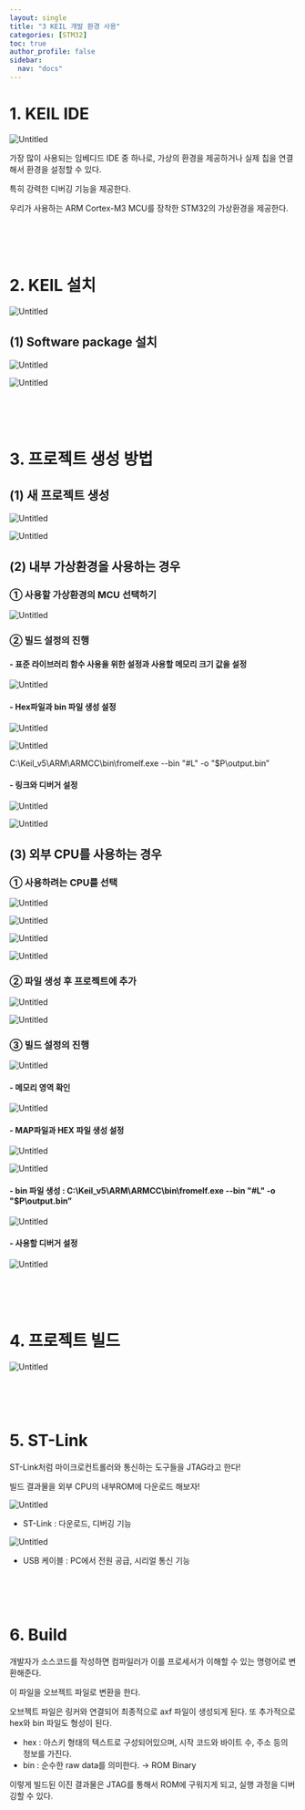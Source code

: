 ```yaml
---
layout: single
title: "3 KEIL 개발 환경 사용"
categories: [STM32]
toc: true
author_profile: false
sidebar:
  nav: "docs"
---
```


# 1. KEIL IDE

![Untitled](https://www.notion.so/signed/https%3A%2F%2Fs3-us-west-2.amazonaws.com%2Fsecure.notion-static.com%2F95e376c3-ad4d-45d4-9057-b3349c5fd676%2FUntitled.png?table=block&id=7a0f7224-4c26-4e23-9b14-c16ec7723ca4&spaceId=7a6b4b37-d969-4d36-a069-a8add2591900&name=Untitled.png&userId=ff8f58fa-3d3e-43a0-99fa-e0ff405dfa57&cache=v2)

가장 많이 사용되는 임베디드 IDE 중 하나로, 가상의 환경을 제공하거나 실제 칩을 연결해서 환경을 설정할 수 있다.

특히 강력한 디버깅 기능을 제공한다.

우리가 사용하는 ARM Cortex-M3 MCU를 장착한 STM32의 가상환경을 제공한다.

<br><br><br>

# 2. KEIL 설치

![Untitled](https://www.notion.so/image/https%3A%2F%2Fs3-us-west-2.amazonaws.com%2Fsecure.notion-static.com%2Fc2b2e73c-cae6-4caa-9cb3-57e56ea2c524%2FUntitled.png?table=block&id=af80af64-8e7e-416b-b193-6614546f273a&spaceId=7a6b4b37-d969-4d36-a069-a8add2591900&width=2000&userId=ff8f58fa-3d3e-43a0-99fa-e0ff405dfa57&cache=v2)

## (1) Software package 설치

![Untitled](https://www.notion.so/image/https%3A%2F%2Fs3-us-west-2.amazonaws.com%2Fsecure.notion-static.com%2Fa67326d9-6efc-4957-8993-9e9733c1306d%2FUntitled.png?table=block&id=a8adcdba-a15a-48e4-bd5e-0d4dd010d06e&spaceId=7a6b4b37-d969-4d36-a069-a8add2591900&width=2000&userId=ff8f58fa-3d3e-43a0-99fa-e0ff405dfa57&cache=v2)

![Untitled](https://www.notion.so/image/https%3A%2F%2Fs3-us-west-2.amazonaws.com%2Fsecure.notion-static.com%2Fabc8671b-d517-4b6a-8ee9-eeea9b52cad3%2FUntitled.png?table=block&id=899c5c43-c444-46e0-bf8d-21fbe5fdba12&spaceId=7a6b4b37-d969-4d36-a069-a8add2591900&width=2000&userId=ff8f58fa-3d3e-43a0-99fa-e0ff405dfa57&cache=v2)

<br><br><br>

# 3. 프로젝트 생성 방법

## (1) 새 프로젝트 생성

![Untitled](https://www.notion.so/image/https%3A%2F%2Fs3-us-west-2.amazonaws.com%2Fsecure.notion-static.com%2F52823e1d-a806-4be7-90b0-8f4c8107ef96%2FUntitled.png?table=block&id=3a1b8ba0-93c6-41ab-8f9b-9a33db50d55a&spaceId=7a6b4b37-d969-4d36-a069-a8add2591900&width=2000&userId=ff8f58fa-3d3e-43a0-99fa-e0ff405dfa57&cache=v2)

![Untitled](https://www.notion.so/image/https%3A%2F%2Fs3-us-west-2.amazonaws.com%2Fsecure.notion-static.com%2Fc596affd-27b8-4f70-a7d6-b4587128f563%2FUntitled.png?table=block&id=7f2a6578-e527-43f6-8aac-f2d076b23deb&spaceId=7a6b4b37-d969-4d36-a069-a8add2591900&width=2000&userId=ff8f58fa-3d3e-43a0-99fa-e0ff405dfa57&cache=v2)

## (2) 내부 가상환경을 사용하는 경우

### ① 사용할 가상환경의 MCU 선택하기

![Untitled](https://www.notion.so/image/https%3A%2F%2Fs3-us-west-2.amazonaws.com%2Fsecure.notion-static.com%2Fc19b1e3a-7e9f-4f14-a071-d8c765fe3391%2FUntitled.png?table=block&id=13df3b6d-ba12-4ac8-b76a-fff64edaa058&spaceId=7a6b4b37-d969-4d36-a069-a8add2591900&width=2000&userId=ff8f58fa-3d3e-43a0-99fa-e0ff405dfa57&cache=v2)

### ② 빌드 설정의 진행

#### - 표준 라이브러리 함수 사용을 위한 설정과 사용할 메모리 크기 값을 설정

![Untitled](https://www.notion.so/image/https%3A%2F%2Fs3-us-west-2.amazonaws.com%2Fsecure.notion-static.com%2Fffa6b90d-5865-41cf-938d-60d90178f4c3%2FUntitled.png?table=block&id=8a17c629-fc23-4cec-a8cc-5c13f923edd4&spaceId=7a6b4b37-d969-4d36-a069-a8add2591900&width=2000&userId=ff8f58fa-3d3e-43a0-99fa-e0ff405dfa57&cache=v2)

#### - Hex파일과 bin 파일 생성 설정

![Untitled](https://www.notion.so/image/https%3A%2F%2Fs3-us-west-2.amazonaws.com%2Fsecure.notion-static.com%2F3022900d-5103-4c05-bb04-0c85ab0ce053%2FUntitled.png?table=block&id=bd972aee-7a10-493f-8cf3-56b4cc373a4d&spaceId=7a6b4b37-d969-4d36-a069-a8add2591900&width=2000&userId=ff8f58fa-3d3e-43a0-99fa-e0ff405dfa57&cache=v2)

![Untitled](https://www.notion.so/image/https%3A%2F%2Fs3-us-west-2.amazonaws.com%2Fsecure.notion-static.com%2F95754381-dda5-4c2a-af9f-586a788b7bb9%2FUntitled.png?table=block&id=b5bc1529-15c0-4881-8f13-d9d81316a023&spaceId=7a6b4b37-d969-4d36-a069-a8add2591900&width=2000&userId=ff8f58fa-3d3e-43a0-99fa-e0ff405dfa57&cache=v2)

C:\Keil_v5\ARM\ARMCC\bin\fromelf.exe --bin "#L" -o "$P\output.bin”

#### - 링크와 디버거 설정

![Untitled](https://www.notion.so/image/https%3A%2F%2Fs3-us-west-2.amazonaws.com%2Fsecure.notion-static.com%2Fc38554b7-68be-4732-8a05-9fc60db44798%2FUntitled.png?table=block&id=e7e0b8d8-7273-4ce9-a929-9c47a26db2ad&spaceId=7a6b4b37-d969-4d36-a069-a8add2591900&width=2000&userId=ff8f58fa-3d3e-43a0-99fa-e0ff405dfa57&cache=v2)

![Untitled](https://www.notion.so/image/https%3A%2F%2Fs3-us-west-2.amazonaws.com%2Fsecure.notion-static.com%2F74c99ded-3510-461a-a182-12934bf761e0%2FUntitled.png?table=block&id=e643cc62-5014-49db-adeb-a29a2d7aa5d8&spaceId=7a6b4b37-d969-4d36-a069-a8add2591900&width=2000&userId=ff8f58fa-3d3e-43a0-99fa-e0ff405dfa57&cache=v2)

## (3) 외부 CPU를 사용하는 경우

### ① 사용하려는 CPU를 선택

![Untitled](https://www.notion.so/image/https%3A%2F%2Fs3-us-west-2.amazonaws.com%2Fsecure.notion-static.com%2F481e61e0-d800-4c2a-b609-41a5b5206837%2FUntitled.png?table=block&id=8da3e47e-84a9-4f7e-81a4-8a88a11e9034&spaceId=7a6b4b37-d969-4d36-a069-a8add2591900&width=2000&userId=ff8f58fa-3d3e-43a0-99fa-e0ff405dfa57&cache=v2)

![Untitled](https://www.notion.so/image/https%3A%2F%2Fs3-us-west-2.amazonaws.com%2Fsecure.notion-static.com%2Fe4e2c91e-1c30-4a1b-973d-3282cfb1b8af%2FUntitled.png?table=block&id=a26134f8-c8ee-49ae-bb31-8adcddc81e5a&spaceId=7a6b4b37-d969-4d36-a069-a8add2591900&width=2000&userId=ff8f58fa-3d3e-43a0-99fa-e0ff405dfa57&cache=v2)

![Untitled](https://www.notion.so/image/https%3A%2F%2Fs3-us-west-2.amazonaws.com%2Fsecure.notion-static.com%2F48ca46a6-fe2f-4193-a558-c52fdc67691e%2FUntitled.png?table=block&id=f680db8b-55f8-451c-a36a-c9bce57f6cb1&spaceId=7a6b4b37-d969-4d36-a069-a8add2591900&width=2000&userId=ff8f58fa-3d3e-43a0-99fa-e0ff405dfa57&cache=v2)

![Untitled](https://www.notion.so/image/https%3A%2F%2Fs3-us-west-2.amazonaws.com%2Fsecure.notion-static.com%2F86b3a64c-96be-4b92-bdf3-18a4ccb78c87%2FUntitled.png?table=block&id=617379ad-619b-4985-8b45-43847086d643&spaceId=7a6b4b37-d969-4d36-a069-a8add2591900&width=2000&userId=ff8f58fa-3d3e-43a0-99fa-e0ff405dfa57&cache=v2)

### ② 파일 생성 후 프로젝트에 추가

![Untitled](https://www.notion.so/image/https%3A%2F%2Fs3-us-west-2.amazonaws.com%2Fsecure.notion-static.com%2F1f5f1209-4022-4829-9ddf-409bf35313b1%2FUntitled.png?table=block&id=30101377-53ee-4928-a0c2-4bbee3e23b1d&spaceId=7a6b4b37-d969-4d36-a069-a8add2591900&width=2000&userId=ff8f58fa-3d3e-43a0-99fa-e0ff405dfa57&cache=v2)

![Untitled](https://www.notion.so/image/https%3A%2F%2Fs3-us-west-2.amazonaws.com%2Fsecure.notion-static.com%2F7eb27a70-a6a6-48bf-910f-94aed83f74b1%2FUntitled.png?table=block&id=40a680e8-5ca3-4187-8509-11390e03c7b5&spaceId=7a6b4b37-d969-4d36-a069-a8add2591900&width=2000&userId=ff8f58fa-3d3e-43a0-99fa-e0ff405dfa57&cache=v2)

### ③ 빌드 설정의 진행

![Untitled](https://www.notion.so/image/https%3A%2F%2Fs3-us-west-2.amazonaws.com%2Fsecure.notion-static.com%2F05d1ccfb-8762-4fd7-8b62-dbdd989379fe%2FUntitled.png?table=block&id=d0b4191f-633f-4d51-96b6-14cb8a1e0063&spaceId=7a6b4b37-d969-4d36-a069-a8add2591900&width=2000&userId=ff8f58fa-3d3e-43a0-99fa-e0ff405dfa57&cache=v2)

#### - 메모리 영역 확인

![Untitled](https://www.notion.so/image/https%3A%2F%2Fs3-us-west-2.amazonaws.com%2Fsecure.notion-static.com%2F6175f0d9-edc6-4a82-a2aa-b3bd8277fc88%2FUntitled.png?table=block&id=765fd3f1-ba44-4119-af4d-8a02e8a765bd&spaceId=7a6b4b37-d969-4d36-a069-a8add2591900&width=2000&userId=ff8f58fa-3d3e-43a0-99fa-e0ff405dfa57&cache=v2)

#### - MAP파일과 HEX 파일 생성 설정

![Untitled](https://www.notion.so/image/https%3A%2F%2Fs3-us-west-2.amazonaws.com%2Fsecure.notion-static.com%2Ffe8b4319-b9f9-479d-aa6b-86a913b8b261%2FUntitled.png?table=block&id=7211abe9-179d-4721-a59f-fd49c9238508&spaceId=7a6b4b37-d969-4d36-a069-a8add2591900&width=2000&userId=ff8f58fa-3d3e-43a0-99fa-e0ff405dfa57&cache=v2)

![Untitled](https://www.notion.so/image/https%3A%2F%2Fs3-us-west-2.amazonaws.com%2Fsecure.notion-static.com%2F957d305a-39a1-45e9-a331-1c0f06dfb13c%2FUntitled.png?table=block&id=85294674-0b4b-46d5-9c48-b5ffd65a96b2&spaceId=7a6b4b37-d969-4d36-a069-a8add2591900&width=2000&userId=ff8f58fa-3d3e-43a0-99fa-e0ff405dfa57&cache=v2)

#### - bin 파일 생성 : C:\Keil_v5\ARM\ARMCC\bin\fromelf.exe --bin "#L" -o "$P\output.bin”

![Untitled](https://www.notion.so/image/https%3A%2F%2Fs3-us-west-2.amazonaws.com%2Fsecure.notion-static.com%2F05b7915c-ad3c-40f6-80ec-0d9b639670ee%2FUntitled.png?table=block&id=04fe27ae-e0db-435f-b7bf-86bc6e82db19&spaceId=7a6b4b37-d969-4d36-a069-a8add2591900&width=2000&userId=ff8f58fa-3d3e-43a0-99fa-e0ff405dfa57&cache=v2)

#### - 사용할 디버거 설정

![Untitled](https://www.notion.so/image/https%3A%2F%2Fs3-us-west-2.amazonaws.com%2Fsecure.notion-static.com%2Facd7208b-2234-45a9-8ca4-bbfd43712719%2FUntitled.png?table=block&id=56169854-7931-427a-b02d-af87f5af2e0c&spaceId=7a6b4b37-d969-4d36-a069-a8add2591900&width=2000&userId=ff8f58fa-3d3e-43a0-99fa-e0ff405dfa57&cache=v2)

<br><br><br>

# 4. 프로젝트 빌드

![Untitled](https://www.notion.so/image/https%3A%2F%2Fs3-us-west-2.amazonaws.com%2Fsecure.notion-static.com%2F37c8b5e7-295a-4fd7-ba28-f97c0c14938c%2FUntitled.png?table=block&id=5ec32c22-da19-4890-bf7a-02ebb0ad48a4&spaceId=7a6b4b37-d969-4d36-a069-a8add2591900&width=2000&userId=ff8f58fa-3d3e-43a0-99fa-e0ff405dfa57&cache=v2)

<br><br><br>

# 5. ST-Link

ST-Link처럼 마이크로컨트롤러와 통신하는 도구들을 JTAG라고 한다!

빌드 결과물을 외부 CPU의 내부ROM에 다운로드 해보자!

![Untitled](https://www.notion.so/image/https%3A%2F%2Fs3-us-west-2.amazonaws.com%2Fsecure.notion-static.com%2Fdd24dcf0-3936-49ae-a236-9a3722968f2a%2FUntitled.png?table=block&id=eee5bd02-093e-4741-a895-970c0d84e1d4&spaceId=7a6b4b37-d969-4d36-a069-a8add2591900&width=2000&userId=ff8f58fa-3d3e-43a0-99fa-e0ff405dfa57&cache=v2)

- ST-Link : 다운로드, 디버깅 기능

![Untitled](https://www.notion.so/image/https%3A%2F%2Fs3-us-west-2.amazonaws.com%2Fsecure.notion-static.com%2Fcbbbee15-0eda-4ead-9316-a853dbff487f%2FUntitled.png?table=block&id=b6b53944-a8d2-448a-b8f5-8c6f37b1251f&spaceId=7a6b4b37-d969-4d36-a069-a8add2591900&width=2000&userId=ff8f58fa-3d3e-43a0-99fa-e0ff405dfa57&cache=v2)

- USB 케이블 : PC에서 전원 공급, 시리얼 통신 기능

<br><br><br>

# 6. Build

개발자가 소스코드를 작성하면 컴파일러가 이를 프로세서가 이해할 수 있는 명령어로 변환해준다.

이 파일을 오브젝트 파일로 변환을 한다.

오브젝트 파일은 링커와 연결되어 최종적으로  axf 파일이 생성되게 된다. 또 추가적으로 hex와 bin 파일도 형성이 된다.

- hex : 아스키 형태의 텍스트로 구성되어있으며, 시작 코드와 바이트 수, 주소 등의 정보를 가진다.
- bin : 순수한 raw data를 의미한다. → ROM Binary

이렇게 빌드된 이진 결과물은 JTAG를 통해서 ROM에 구워지게 되고, 실행 과정을 디버깅할 수 있다.

<br><br><br>
